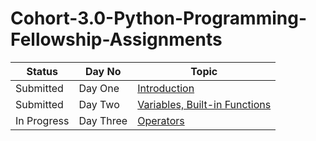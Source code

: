 # Cohort-3.0-Python-Programming-Fellowship-Assignments

|     Status         |    Day No    |Topic                               |
|--------------------|--------------|------------------------------------|
|      Submitted     |    Day One   | [Introduction](https://github.com/IAmDamilare13/ArewaDS-Fellowship/blob/main/30DaysOfPython/day_1/helloworld.py) |
|     Submitted    |    Day Two   | [Variables, Built-in Functions](https://github.com/IAmDamilare13/ArewaDS-Fellowship/blob/main/30DaysOfPython/day_2/variables.py) |
|     In Progress    |    Day Three   | [Operators]() |


